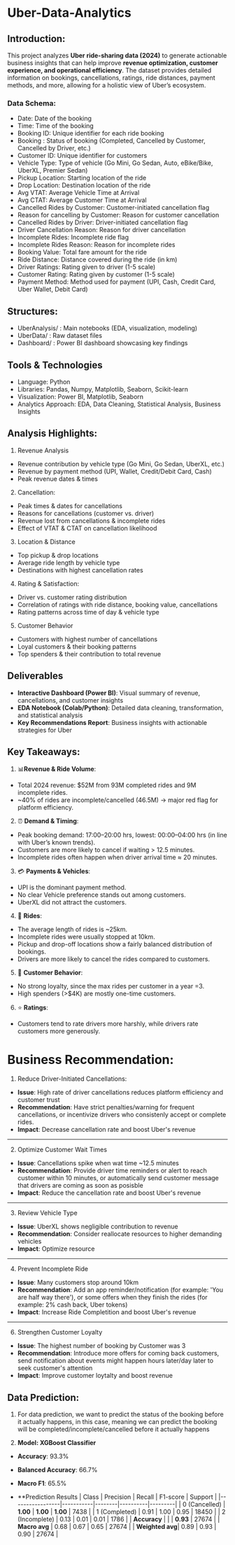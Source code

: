 # Uber-Data-Analytics
## Introduction:
This project analyzes **Uber ride-sharing data (2024)** to generate actionable business insights that can help improve **revenue optimization, customer experience, and operational efficiency**. The dataset provides detailed information on bookings, cancellations, ratings, ride distances, payment methods, and more, allowing for a holistic view of Uber’s ecosystem.

### Data Schema:
- Date: Date of the booking
- Time: Time of the booking
- Booking ID: Unique identifier for each ride booking
- Booking : Status of booking (Completed, Cancelled by Customer, Cancelled by Driver, etc.)
- Customer ID: Unique identifier for customers
- Vehicle Type: Type of vehicle (Go Mini, Go Sedan, Auto, eBike/Bike, UberXL, Premier Sedan)
- Pickup Location: Starting location of the ride
- Drop Location: Destination location of the ride
- Avg VTAT: Average Vehicle Time at Arrival
- Avg CTAT: Average Customer Time at Arrival
- Cancelled Rides by Customer: Customer-initiated cancellation flag
- Reason for cancelling by Customer: Reason for customer cancellation
- Cancelled Rides by Driver: Driver-initiated cancellation flag
- Driver Cancellation Reason: Reason for driver cancellation
- Incomplete Rides: Incomplete ride flag
- Incomplete Rides Reason: Reason for incomplete rides
- Booking Value: Total fare amount for the ride
- Ride Distance: Distance covered during the ride (in km)
- Driver Ratings: Rating given to driver (1-5 scale)
- Customer Rating: Rating given by customer (1-5 scale)
- Payment Method: Method used for payment (UPI, Cash, Credit Card, Uber Wallet, Debit Card)

## Structures:
* UberAnalysis/ : Main notebooks (EDA, visualization, modeling)
* UberData/ : Raw dataset files
* Dashboard/ : Power BI dashboard showcasing key findings

## Tools & Technologies
* Language: Python
* Libraries: Pandas, Numpy, Matplotlib, Seaborn, Scikit-learn
* Visualization: Power BI, Matplotlib, Seaborn
* Analytics Approach: EDA, Data Cleaning, Statistical Analysis, Business Insights

## Analysis Highlights:
1. Revenue Analysis
- Revenue contribution by vehicle type (Go Mini, Go Sedan, UberXL, etc.)
- Revenue by payment method (UPI, Wallet, Credit/Debit Card, Cash)
- Peak revenue dates & times

2. Cancellation:
- Peak times & dates for cancellations
- Reasons for cancellations (customer vs. driver)
- Revenue lost from cancellations & incomplete rides
- Effect of VTAT & CTAT on cancellation likelihood

3. Location & Distance
- Top pickup & drop locations
- Average ride length by vehicle type
- Destinations with highest cancellation rates
  
4. Rating & Satisfaction:
- Driver vs. customer rating distribution
- Correlation of ratings with ride distance, booking value, cancellations
- Rating patterns across time of day & vehicle type

5. Customer Behavior
- Customers with highest number of cancellations
- Loyal customers & their booking patterns
- Top spenders & their contribution to total revenue

## Deliverables
* **Interactive Dashboard (Power BI)**: Visual summary of revenue, cancellations, and customer insights
* **EDA Notebook (Colab/Python)**: Detailed data cleaning, transformation, and statistical analysis
* **Key Recommendations Report**: Business insights with actionable strategies for Uber

## Key Takeaways: 
1. 📊**Revenue & Ride Volume**:
* Total 2024 revenue: $52M from 93M completed rides and 9M incomplete rides.
* ~40% of rides are incomplete/cancelled (46.5M) → major red flag for platform efficiency.

2. ⏰ **Demand & Timing**:
* Peak booking demand: 17:00–20:00 hrs, lowest: 00:00–04:00 hrs (in line with Uber’s known trends).
* Customers are more likely to cancel if waiting > 12.5 minutes.
* Incomplete rides often happen when driver arrival time ≈ 20 minutes.

3. 💳 **Payments & Vehicles**:
* UPI is the dominant payment method.
* No clear Vehicle preference stands out among customers.
* UberXL did not attract the customers.

4. 🚗 **Rides**:
* The average length of rides is ~25km.
* Incomplete rides were usually stopped at 10km.
* Pickup and drop-off locations show a fairly balanced distribution of bookings.
* Drivers are more likely to cancel the rides compared to customers.
  
5. 👥 **Customer Behavior**:
* No strong loyalty, since the max rides per customer in a year =3.
* High spenders (>$4K) are mostly one-time customers.

6. ⭐ **Ratings**:
* Customers tend to rate drivers more harshly, while drivers rate customers more generously.

# Business Recommendation: 
1. Reduce Driver-Initiated Cancellations:
* **Issue**: High rate of driver cancellations reduces platform efficiency and customer trust
* **Recommendation**: Have strict penalties/warning for frequent cancellations, or incentivize drivers who consistenly accept or complete rides.
* **Impact**: Decrease cancellation rate and boost Uber's revenue
---
2. Optimize Customer Wait Times
* **Issue**: Cancellations spike when wat time ~12.5 minutes
* **Recommendation**: Provide driver time reminders or alert to reach customer within 10 minutes, or automatically send customer message that drivers are coming as soon as posisble
* **Impact**: Reduce the cancellation rate and boost Uber's revenue
---
3. Review Vehicle Type
* **Issue**: UberXL shows negligible contribution to revenue
* **Recommendation**: Consider reallocate resources to higher demanding vehicles
* **Impact**: Optimize resource
---
4. Prevent Incomplete Ride
* **Issue**: Many customers stop around 10km
* **Recommendation**: Add an app reminder/notification (for example: 'You are half way there'), or some offers when they finish the rides (for example: 2% cash back, Uber tokens)
* **Impact**: Increase Ride Completition and boost Uber's revenue
---
6. Strengthen Customer Loyalty
* **Issue**: The highest number of booking by Customer was 3
* **Recommendation**: Introduce more offers for coming back customers, send notification about events might happen hours later/day later to seek customer's attention
* **Impact**: Improve customer loytalty and boost revenue

## Data Prediction:
1. For data prediction, we want to predict the status of the booking before it actually happens, in this case, meaning we can predict the booking will be completed/incomplete/cancelled before it actually happens

2. **Model: XGBoost Classifier**
* **Accuracy**: 93.3%
* **Balanced Accuracy**: 66.7%
* **Macro F1**: 65.5%

* **Prediction Results 
| Class           | Precision | Recall | F1-score | Support |
|-----------------|-----------|--------|----------|---------|
| 0 (Cancelled)   | **1.00**  | **1.00** | **1.00** | 7438    |
| 1 (Completed)   | 0.91      | 1.00   | 0.95     | 18450   |
| 2 (Incomplete)  | 0.13      | 0.01   | 0.01     | 1786    |
| **Accuracy**    |           |        | **0.93** | 27674   |
| **Macro avg**   | 0.68      | 0.67   | 0.65     | 27674   |
| **Weighted avg**| 0.89      | 0.93   | 0.90     | 27674   |

